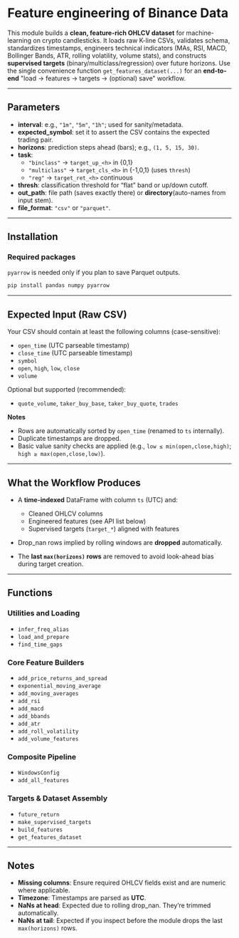 # Feature engineering of Binance Data

This module builds a **clean, feature-rich OHLCV dataset** for machine-learning on crypto candlesticks.
It loads raw K-line CSVs, validates schema, standardizes timestamps, engineers technical indicators (MAs, RSI, MACD, Bollinger Bands, ATR, rolling volatility, volume stats), and constructs **supervised targets** (binary/multiclass/regression) over future horizons.
Use the single convenience function `get_features_dataset(...)` for an **end-to-end** "load -> features -> targets -> (optional) save" workflow.

---

## Parameters

- **interval**: e.g., `"1m"`, `"5m"`, `"1h"`; used for sanity/metadata.
- **expected_symbol**: set it to assert the CSV contains the expected trading pair.
- **horizons**: prediction steps ahead (bars); e.g., `(1, 5, 15, 30)`.
- **task**:
  - `"binclass"` -> `target_up_<h>` in {0,1}
  - `"multiclass"` -> `target_cls_<h>` in {-1,0,1} (uses `thresh`)
  - `"reg"` -> `target_ret_<h>` continuous
- **thresh**: classification threshold for “flat” band or up/down cutoff.
- **out_path**: file path (saves exactly there) or **directory**(auto-names from input stem).
- **file_format**: `"csv"` or `"parquet"`.

---

## Installation

### Required packages

`pyarrow` is needed only if you plan to save Parquet outputs.

```bash
pip install pandas numpy pyarrow
```

---

## Expected Input (Raw CSV)

Your CSV should contain at least the following columns (case-sensitive):

- `open_time` (UTC parseable timestamp)
- `close_time` (UTC parseable timestamp)
- `symbol`
- `open`, `high`, `low`, `close`
- `volume`

Optional but supported (recommended):

- `quote_volume`, `taker_buy_base`, `taker_buy_quote`, `trades`

**Notes**

- Rows are automatically sorted by `open_time` (renamed to `ts` internally).
- Duplicate timestamps are dropped.
- Basic value sanity checks are applied (e.g., `low ≤ min(open,close,high)`; `high ≥ max(open,close,low)`).

---

## What the Workflow Produces

- A **time-indexed** DataFrame with column `ts` (UTC) and:

  - Cleaned OHLCV columns
  - Engineered features (see API list below)
  - Supervised targets (`target_*`) aligned with features
- Drop_nan rows implied by rolling windows are **dropped** automatically.
- The **last `max(horizons)` rows** are removed to avoid look-ahead bias during target creation.

---

## Functions

### Utilities and Loading

- `infer_freq_alias`
- `load_and_prepare`
- `find_time_gaps`

### Core Feature Builders

- `add_price_returns_and_spread`
- `exponential_moving_average`
- `add_moving_averages`
- `add_rsi`
- `add_macd`
- `add_bbands`
- `add_atr`
- `add_roll_volatility`
- `add_volume_features`

### Composite Pipeline

- `WindowsConfig`
- `add_all_features`

### Targets & Dataset Assembly

- `future_return`
- `make_supervised_targets`
- `build_features`
- `get_features_dataset`

---

## Notes

- **Missing columns**: Ensure required OHLCV fields exist and are numeric where applicable.
- **Timezone**: Timestamps are parsed as **UTC**.
- **NaNs at head**: Expected due to rolling drop_nan. They’re trimmed automatically.
- **NaNs at tail**: Expected if you inspect before the module drops the last `max(horizons)` rows.